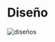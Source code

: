 # Diseño
![diseños](https://github.com/Aldoarevalo/Dominio/assets/57592844/ad0998bf-dec4-4703-bd8f-f2d8006c7ea7)
